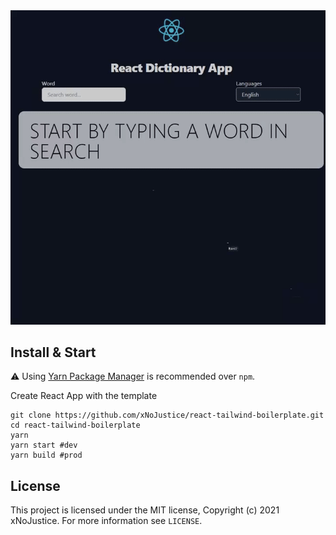 <img alt="React Tailwind Boilerplate" src="https://github.com/xNoJustice/react-dictionary-app/blob/8934fa57d0a528471ad8c33e1a251b6b6fb3d112/app.gif" />

## Install & Start

⚠️ Using [Yarn Package Manager](https://yarnpkg.com) is recommended over `npm`.

Create React App with the template

```shell
git clone https://github.com/xNoJustice/react-tailwind-boilerplate.git
cd react-tailwind-boilerplate
yarn
yarn start #dev
yarn build #prod
```

## License

This project is licensed under the MIT license, Copyright (c) 2021 xNoJustice.
For more information see `LICENSE`.
